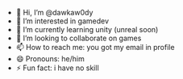 - 👋 Hi, I’m @dawkaw0dy
- 👀 I’m interested in gamedev
- 🌱 I’m currently learning unity (unreal soon)
- 💞️ I’m looking to collaborate on games
- 📫 How to reach me: you got my email in profile
- 😄 Pronouns: he/him
- ⚡ Fun fact: i have no skill

<!---
dawkaw0dy/dawkaw0dy is a ✨ special ✨ repository because its `README.md` (this file) appears on your GitHub profile.
You can click the Preview link to take a look at your changes.
--->
